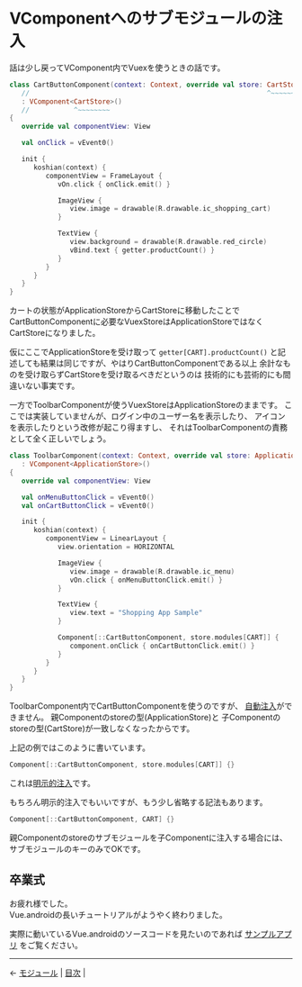 
VComponentへのサブモジュールの注入
================================================================================

話は少し戻ってVComponent内でVuexを使うときの話です。

```kotlin
class CartButtonComponent(context: Context, override val store: CartStore)
   //                                                           ^~~~~~~~~
   : VComponent<CartStore>()
   //           ^~~~~~~~~
{
   override val componentView: View

   val onClick = vEvent0()

   init {
      koshian(context) {
         componentView = FrameLayout {
            vOn.click { onClick.emit() }

            ImageView {
               view.image = drawable(R.drawable.ic_shopping_cart)
            }

            TextView {
               view.background = drawable(R.drawable.red_circle)
               vBind.text { getter.productCount() }
            }
         }
      }
   }
}
```
カートの状態がApplicationStoreからCartStoreに移動したことで
CartButtonComponentに必要なVuexStoreはApplicationStoreではなくCartStoreになりました。

仮にここでApplicationStoreを受け取って `getter[CART].productCount()`
と記述しても結果は同じですが、やはりCartButtonComponentである以上
余計なものを受け取らずCartStoreを受け取るべきだというのは
技術的にも芸術的にも間違いない事実です。

一方でToolbarComponentが使うVuexStoreはApplicationStoreのままです。
ここでは実装していませんが、ログイン中のユーザー名を表示したり、
アイコンを表示したりという改修が起こり得ますし、
それはToolbarComponentの責務として全く正しいでしょう。
```kotlin
class ToolbarComponent(context: Context, override val store: ApplicationStore)
   : VComponent<ApplicationStore>()
{
   override val componentView: View

   val onMenuButtonClick = vEvent0()
   val onCartButtonClick = vEvent0()

   init {
      koshian(context) {
         componentView = LinearLayout {
            view.orientation = HORIZONTAL

            ImageView {
               view.image = drawable(R.drawable.ic_menu)
               vOn.click { onMenuButtonClick.emit() }
            }

            TextView {
               view.text = "Shopping App Sample"
            }

            Component[::CartButtonComponent, store.modules[CART]] {
               component.onClick { onCartButtonClick.emit() }
            }
         }
      }
   }
}
```

ToolbarComponent内でCartButtonComponentを使うのですが、
[自動注入](Use-Vuex-in-VComponent.md#自動注入)ができません。
親Componentのstoreの型(ApplicationStore)と
子Componentのstoreの型(CartStore)が一致しなくなったからです。

上記の例ではこのように書いています。
```kotlin
Component[::CartButtonComponent, store.modules[CART]] {}
```
これは[明示的注入](Use-Vuex-in-VComponent.md#明示的注入)です。

もちろん明示的注入でもいいですが、もう少し省略する記法もあります。
```kotlin
Component[::CartButtonComponent, CART] {}
```
親Componentのstoreのサブモジュールを子Componentに注入する場合には、
サブモジュールのキーのみでOKです。


卒業式
--------------------------------------------------------------------------------

お疲れ様でした。  
Vue.androidの長いチュートリアルがようやく終わりました。

実際に動いているVue.androidのソースコードを見たいのであれば
[サンプルアプリ](https://github.com/wcaokaze/Vue.android/blob/master/example/README-ja.md)
をご覧ください。


* * * * * * * * * * * * * * * * * * * * * * * * * * * * * * * * * * * * * * * *

← [モジュール](VuexModules.md)  |  [目次](../README-ja.md#チュートリアル)  |

